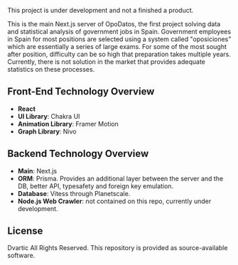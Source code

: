 This project is under development and not a finished a product.

This is the main Next.js server of OpoDatos, the first project solving data and statistical analysis of government jobs in Spain. Government employees in Spain for most positions are selected using a system called "oposiciones" which are essentially a series of large exams. For some of the most sought after position, difficulty can be so high that preparation takes multiple years. Currently, there is not solution in the market that provides adequate statistics on these processes.

## Front-End Technology Overview

- **React**
- **UI Library**: Chakra UI
- **Animation Library**: Framer Motion
- **Graph Library**: Nivo

## Backend Technology Overview

- **Main**: Next.js
- **ORM**: Prisma. Provides an additional layer between the server and the DB, better API, typesafety and foreign key emulation.
- **Database**: Vitess through Planetscale.
- **Node.js Web Crawler**: not contained on this repo, currently under development.

## License

Dvartic All Rights Reserved. This repository is provided as source-available software.
